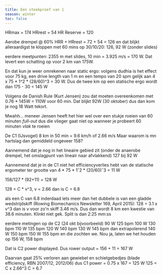 ```yaml
---
title: Een steekproef van 1
season: winter
toc: false
---
```


HRmax = 174
HRrest = 54
HR Reserve = 120

Aerobe drempel @ 60% HRR + HRrest = 72 + 54 = 126 en dat blijkt alleraardigst te kloppen met 60 mins op 30/10/20: 126, 92 W (zonder slides)

eerdere meetpunten:
2355 m met slides, 10 min = 3.925 m/s = 170 W.  Dat levert een schatting op voor 2 km van 175W. 

En dat kun je weer omrekenen naar static ergo: volgens dudhia is het effect voor 75 kg, een drive length van 1 m en een tempo van 20 spm gelijk aan 4 x 75 * 1^2 * (28/60)^3 = 30 W.  Dus de twee km op een statische ergo wordt dan 175 - 30 = 145 W

Volgens de Danish Rule (Kurt Jensen) zou dat moeten overeenkomen met 0.76 * 145W = 110W voor 60 min. Dat blijkt 92W (30 oktober) dus dan kom je nog 18 Watt tekort. 

Mwahh... meneer Jensen heeft het hier wel over een stukje roeien van 60 minuten *full-out* dus die vlieger gaat niet op wanneer je probeert 60 minuten *vlak* te roeien

De C1 (IJsvogel)
8 km in 50 min = 9.6 km/h of 2.66 m/s
Maar waarom is mn hartslag dan gemiddeld ongeveer 158?

Aannemend dat je nog in het lineaire gebied zit (onder de anaerobe drempel, het omslagpunt van lineair naar afvlakkend)
127 bij 92 W

Aannemend dat je in de C1 niet het efficiencyverlies hebt van de statische ergometer ter grootte van
4 * 75 * 1ˆ2 * (20/60)ˆ3 = 11 W

158/127 * (92+11) = 128 W

128 = C * v^3, v = 2.66   dan is C = 6.8

als een C van 6.8 inderdaad iets meer dan het dubbele is van een gladde wedstrijdskiff (Rowing Biomechanics Newsletter 169, April 2015):
128 = 3.1 x v^3 dan is v voor zo'n skiff 3.46 m/s. Dus dan wordt 8 km een kwestie van 38.6 minuten. Klinkt niet gek.  Split is dan 2:25 mm:ss


eerdere metingen op de C2 (24 okt bijvoorbeeld)
90   W	 125 bpm
100 W	130 bpm
110 W	135 bpm
120 W	140 bpm
130 W	145 bpm dan extrapolerend
140 W	150 bpm
150 W 	155 bpm  en die zochten we. Nou ja, laten we het houden op 156 W, 158 bpm

Dat is C2 power displayed. Dus rower output = 156 + 11 = 167 W 

Daarvan gaat 25% verloren aan gewiebel en schietgebedjes (blade efficiency, RBN 2007/12, 2012/06) dus 
C1 power = 0.75 x 167 = 125 W 
125 = C x 2.66^3
C = 6.7